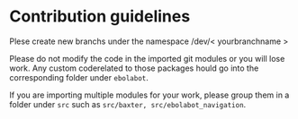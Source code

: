 # Contribution guidelines

Plese create new branchs under the namespace /dev/< yourbranchname >

Please do not modify the code in the imported git modules or you will lose work.
Any custom coderelated to those packages hould go into the corresponding folder 
under ```ebolabot```.


If you are importing multiple modules for your work, please group them in a folder under ```src``` such as ```src/baxter, src/ebolabot_navigation```.
